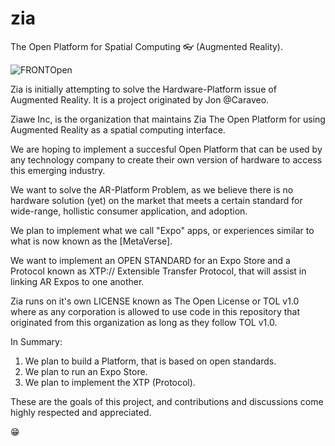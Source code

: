 # zia
The Open Platform for Spatial Computing 👓 (Augmented Reality).

![FRONTOpen](https://user-images.githubusercontent.com/87449181/177030383-9abf34be-9e2c-4eb4-97f0-623d92d14b52.png)

Zia is initially attempting to solve the Hardware-Platform issue of Augmented Reality.
It is a project originated by Jon @Caraveo.

Ziawe Inc, is the organization that maintains Zia The Open Platform for using Augmented Reality as a spatial computing interface.

We are hoping to implement a succesful Open Platform that can be used by any technology company to create their own version of hardware to access this emerging industry.

We want to solve the AR-Platform Problem, as we believe there is no hardware solution (yet) on the market that meets a certain standard for wide-range,  hollistic consumer application, and adoption.

We plan to implement what we call "Expo" apps, or experiences similar to what is now known as the [MetaVerse].

We want to implement an OPEN STANDARD for an Expo Store and a Protocol known as XTP:// Extensible Transfer Protocol, that will assist in linking AR Expos to one another.

Zia runs on it's own LICENSE known as The Open License or TOL v1.0 where as any corporation is allowed to use code in this repository that originated from this organization as long as they follow TOL v1.0.

In Summary:
1. We plan to build a Platform, that is based on open standards.
2. We plan to run an Expo Store.
3. We plan to implement the XTP (Protocol).


These are the goals of this project, and contributions and discussions come highly respected and appreciated.

😁
